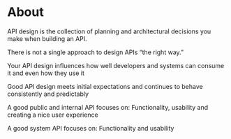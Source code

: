 # About

API design is the collection of planning and architectural decisions you make when building an API.

There is not a single approach to design APIs “the right way.” 

Your API design influences how well developers and systems can consume it and even how they use it

Good API design meets initial expectations and continues to behave consistently and predictably

A good public and internal API focuses on: Functionality, usability and creating a nice user experience

A good system API focuses on: Functionality and usability